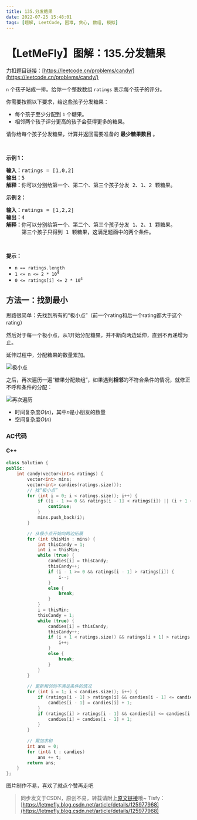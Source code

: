 ```yaml
---
title: 135.分发糖果
date: 2022-07-25 15:48:01
tags: [题解, LeetCode, 困难, 贪心, 数组, 模拟]
---
```


# 【LetMeFly】图解：135.分发糖果

力扣题目链接：[https://leetcode.cn/problems/candy/](https://leetcode.cn/problems/candy/)

<p><code>n</code> 个孩子站成一排。给你一个整数数组 <code>ratings</code> 表示每个孩子的评分。</p>

<p>你需要按照以下要求，给这些孩子分发糖果：</p>

<ul>
	<li>每个孩子至少分配到 <code>1</code> 个糖果。</li>
	<li>相邻两个孩子评分更高的孩子会获得更多的糖果。</li>
</ul>

<p>请你给每个孩子分发糖果，计算并返回需要准备的 <strong>最少糖果数目</strong> 。</p>

<p>&nbsp;</p>

<p><strong>示例&nbsp;1：</strong></p>

<pre>
<strong>输入：</strong>ratings = [1,0,2]
<strong>输出：</strong>5
<strong>解释：</strong>你可以分别给第一个、第二个、第三个孩子分发 2、1、2 颗糖果。
</pre>

<p><strong>示例&nbsp;2：</strong></p>

<pre>
<strong>输入：</strong>ratings = [1,2,2]
<strong>输出：</strong>4
<strong>解释：</strong>你可以分别给第一个、第二个、第三个孩子分发 1、2、1 颗糖果。
     第三个孩子只得到 1 颗糖果，这满足题面中的两个条件。</pre>

<p>&nbsp;</p>

<p><strong>提示：</strong></p>

<ul>
	<li><code>n == ratings.length</code></li>
	<li><code>1 &lt;= n &lt;= 2 * 10<sup>4</sup></code></li>
	<li><code>0 &lt;= ratings[i] &lt;= 2 * 10<sup>4</sup></code></li>
</ul>


    
## 方法一：找到最小

思路很简单：先找到所有的“极小点”（前一个rating和后一个rating都大于这个rating）

然后对于每一个极小点，从$1$开始分配糖果，并不断向两边延伸，直到不再递增为止。

延伸过程中，分配糖果的数量累加。

![极小点](https://img-blog.csdnimg.cn/5a567f411b9e4bf1ba62dd787515bdad.png#pic_center)

之后，再次遍历一遍“糖果分配数组”，如果遇到**相邻**的不符合条件的情况，就修正不呼和条件的分配：

![再次遍历](https://img-blog.csdnimg.cn/4b9ac48aa1e74da6bc158821763368e4.png#pic_center)

+ 时间复杂度$O(n)$，其中$n$是小朋友的数量
+ 空间复杂度$O(n)$

### AC代码

#### C++

```cpp
class Solution {
public:
    int candy(vector<int>& ratings) {
        vector<int> mins;
        vector<int> candies(ratings.size());
		// 找“极小点”
        for (int i = 0; i < ratings.size(); i++) {
            if ((i - 1 >= 0 && ratings[i - 1] < ratings[i]) || (i + 1 < ratings.size() && ratings[i + 1] < ratings[i])) {
                continue;
            }
            mins.push_back(i);
        }

		// 从极小点开始向两边拓展
        for (int thisMin : mins) {
            int thisCandy = 1;
            int i = thisMin;
            while (true) {
                candies[i] = thisCandy;
                thisCandy++;
                if (i - 1 >= 0 && ratings[i - 1] > ratings[i]) {
                    i--;
                }
                else {
                    break;
                }
            }
            i = thisMin;
            thisCandy = 1;
            while (true) {
                candies[i] = thisCandy;
                thisCandy++;
                if (i + 1 < ratings.size() && ratings[i + 1] > ratings[i]) {
                    i++;
                }
                else {
                    break;
                }
            }
        }
        
		// 更新相邻的不满足条件的情况
        for (int i = 1; i < candies.size(); i++) {
            if (ratings[i - 1] > ratings[i] && candies[i - 1] <= candies[i]) {
                candies[i - 1] = candies[i] + 1;
            }
            if (ratings[i] > ratings[i - 1] && candies[i] <= candies[i - 1]) {
                candies[i] = candies[i - 1] + 1;
            }
        }
		
		// 累加求和
        int ans = 0;
        for (int& t : candies)
            ans += t;
        return ans;
    }
};
```

图片制作不易，喜欢了就点个赞再走吧

> 同步发文于CSDN，原创不易，转载请附上[原文链接](https://blog.tisfy.eu.org/2022/07/25/LeetCode%200135.%E5%88%86%E5%8F%91%E7%B3%96%E6%9E%9C/)哦~
> Tisfy：[https://letmefly.blog.csdn.net/article/details/125977968](https://letmefly.blog.csdn.net/article/details/125977968)
